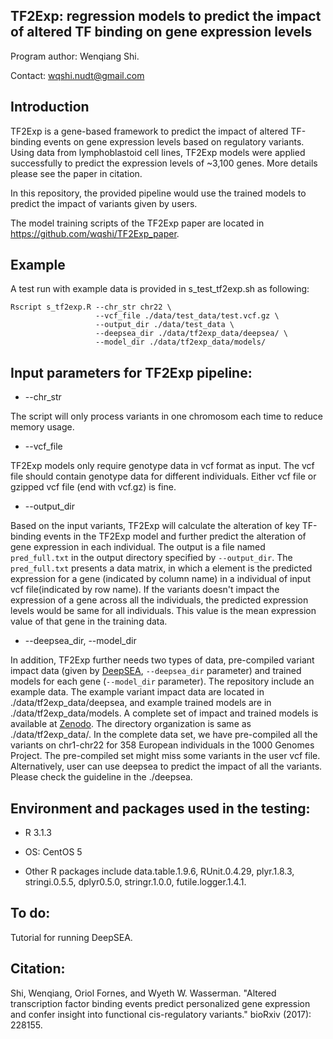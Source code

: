 ## TF2Exp: regression models to predict the impact of altered TF binding on gene expression levels

Program author: Wenqiang Shi.

Contact: wqshi.nudt@gmail.com

## Introduction

TF2Exp is a gene-based framework to predict the impact of altered TF-binding events on gene expression levels based on regulatory variants. Using data from lymphoblastoid cell lines, TF2Exp models were applied successfully to predict the expression levels of ~3,100 genes. More details please see the paper in citation.

In this repository, the provided pipeline would use the trained models to predict the impact of variants given by users.

The model training scripts of the TF2Exp paper are located in https://github.com/wqshi/TF2Exp_paper.


## Example

A test run with example data is provided in s_test_tf2exp.sh as following:

```
Rscript s_tf2exp.R --chr_str chr22 \
                   --vcf_file ./data/test_data/test.vcf.gz \
                   --output_dir ./data/test_data \
                   --deepsea_dir ./data/tf2exp_data/deepsea/ \
                   --model_dir ./data/tf2exp_data/models/
```


## Input parameters for TF2Exp pipeline:

* --chr_str

The script will only process variants in one chromosom each time to reduce memory usage.


* --vcf_file

TF2Exp models only require genotype data in vcf format as input. The vcf file should contain genotype data for different individuals. Either vcf file or gzipped vcf file (end with vcf.gz) is fine.


* --output_dir

Based on the input variants, TF2Exp will calculate the alteration of key TF-binding events in the TF2Exp model and further predict the alteration of gene expression in each individual. The output is a file named `pred_full.txt` in the output directory specified by `--output_dir`. The `pred_full.txt` presents a data matrix, in which a element is the predicted expression for a gene (indicated by column name) in a individual of input vcf file(indicated by row name). If the variants doesn't impact the expression of a gene across all the individuals, the predicted expression levels would be same for all individuals. This value is the mean expression value of that gene in the training data.

* --deepsea_dir, --model_dir

In addition, TF2Exp further needs two types of data, pre-compiled variant impact data (given by [DeepSEA](https://www.nature.com/articles/nmeth.3547), `--deepsea_dir` parameter) and trained models for each gene (`--model_dir` parameter). The repository include an  example data. The example variant impact data are located in ./data/tf2exp_data/deepsea, and example trained models are in ./data/tf2exp_data/models. A complete set of impact and trained models is available at [Zenodo](https://doi.org/10.5281/zenodo.1044747). The directory organization is same as ./data/tf2exp_data/. In the complete data set, we have pre-compiled all the variants on chr1-chr22 for 358 European individuals in the 1000 Genomes Project. The pre-compiled set might miss some variants in the user vcf file. Alternatively, user can use deepsea to predict the impact of all the variants. Please check the guideline in the ./deepsea.


## Environment and packages used in the testing:

* R 3.1.3

* OS: CentOS 5

* Other R packages include data.table.1.9.6, RUnit.0.4.29, plyr.1.8.3, stringi.0.5.5, dplyr0.5.0, stringr.1.0.0, futile.logger.1.4.1.

## To do:
Tutorial for running DeepSEA.

## Citation:

Shi, Wenqiang, Oriol Fornes, and Wyeth W. Wasserman. "Altered transcription factor binding events predict personalized gene expression and confer insight into functional cis-regulatory variants." bioRxiv (2017): 228155.



